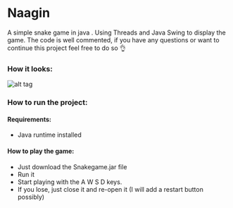 # Naagin

A simple snake game in java .
Using Threads and Java Swing to display the game.
The code is well commented, if you have any questions or want to continue this project feel free to do so 👌

### How it looks:
![alt tag](https://github.com/user-attachments/assets/70a8b114-ca43-470f-9688-d61265e51534)

### How to run the project:

#### Requirements:
* Java runtime installed

#### How to play the game:

* Just download the Snakegame.jar file
* Run it 
* Start playing with the A W S D keys. 
* If you lose, just close it and re-open it (I will add a restart button possibly)


